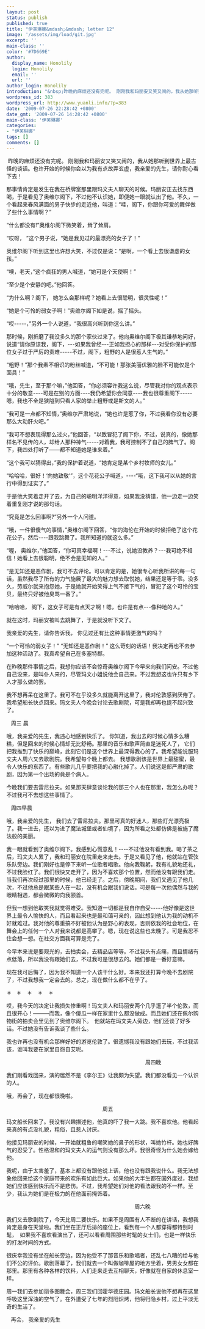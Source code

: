 ```yaml
---
layout: post
status: publish
published: true
title: "伊芙琳娜&mdash;&mdash; letter 12"
image: '/assets/img/load/git.jpg'
excerpt: ''
main-class: ''
color: '#7D669E'
author:
  display_name: Honolily
  login: Honolily
  email: ''
  url: ''
author_login: Honolily
introduction: "&nbsp;昨晚的麻烦还没有完呢。 刚刚我和玛丽安又笑又闹的，我从她那听到世界上最古怪的谈话。也许开始的时候你会以为我有点故弄玄虚，我亲爱的先生，请你耐心看下去！"
wordpress_id: 383
wordpress_url: http://www.yuanli.info/?p=383
date: '2009-07-26 22:28:42 +0800'
date_gmt: '2009-07-26 14:28:42 +0800'
main-class: '伊芙琳娜'
categories:
- "伊芙琳娜"
tags: []
comments: []
---
```

&nbsp;昨晚的麻烦还没有完呢。 刚刚我和玛丽安又笑又闹的，我从她那听到世界上最古怪的谈话。也许开始的时候你会以为我有点故弄玄虚，我亲爱的先生，请你耐心看下去！

那事情肯定是发生在我在桥牌室那里跟玛文夫人聊天的时候。玛丽安正去找东西喝，于是看见了奥维尔阁下，不过他不认识她，即便她一眼就认出了他。不久，一个看起来春风满面的男子快步的走近他，叫道：&ldquo;哇，阁下，你跟你可爱的舞伴做了些什么事情啊？&rdquo;

&ldquo;什么都没有!&rdquo;奥维尔阁下微笑着，耸了耸肩。

&ldquo;哎呀， &rdquo;这个男子说，&ldquo;她是我见过的最漂亮的女子了！&rdquo;

奥维尔阁下听到这里也许想大笑，不过仅是说：&ldquo;是啊，一个看上去很谦虚的女孩。&rdquo;

&ldquo;噢，老天，&rdquo;这个疯狂的男人喊道，&ldquo;她可是个天使啊！&rdquo;

&ldquo;至少是个安静的吧。&rdquo;他回答。

&ldquo;为什么啊？阁下， 她怎么会那样呢？她看上去很聪明，很灵性呢！&rdquo;

&ldquo;她是个可怜的弱女子啊！&rdquo;奥维尔阁下如是说，摇了摇头。

&ldquo;哎-----，&rdquo;另外一个人说道，&ldquo;我很高兴听到你这么讲。&rdquo;

那时候，刚折磨了我没多久的那个家伙过来了。他向奥维尔阁下极其谦恭地问好，说道&ldquo;请你原谅我，阁下，---如果我曾经---正如我担心的那样---对受你保护的那位女子过于严厉的责难-----不过，阁下，粗野的人是很惹人生气的。&rdquo;

&ldquo;粗野！&rdquo;那个我素不相识的粉丝喊道，&ldquo;不可能！那张美丽优雅的脸不可能仅是个面具！&rdquo;

&ldquo;哦，先生，至于那个嘛，&rdquo;他回答，&ldquo;你必须容许我这么说，尽管我对你的观点表示十分的敬意----可是在别的方面----我仍希望你会同意----我也很尊重阁下-----嗯，我也不全是狭隘到只看人家的举止粗野或是斯文的人。&rdquo;

&ldquo;我可是一点都不知情，&rdquo;奥维尔严肃地说，&ldquo;她也许是惹了你，不过我看你没有必要那么大动肝火吧。&rdquo;

&ldquo;我可不想表现得那么过火，&rdquo;他回答，&ldquo;以致冒犯了阁下你，不过，说真的，像她那样名不见传的人，却给人那种神气-----对着我，我可控制不了自己的脾气了。阁下，我四处打听了&shy;&shy;&shy;&mdash;&mdash;都不知道她是谁来着。&rdquo;

&ldquo;这个我可以猜得出，&rdquo;我的保护着说道，&ldquo;她肯定是某个乡村牧师的女儿。&rdquo;

&ldquo;哈哈哈，很好！&lsquo;向她致敬&rsquo;&rdquo;，这个花花公子喊道，----&ldquo;哦，这下我可以从她的言行中得到证实了。&rdquo;

于是他大笑着走开了去，为自己的聪明洋洋得意，如果我没猜错，他一边走一边笑着重复刚才说的那句话。

&ldquo;究竟是怎么回事啊?&rdquo;另外一个人问道。

&ldquo;哦，一件很傻气的事情，&rdquo;奥维尔阁下回答，&ldquo;你的海伦在开始的时候拒绝了这个花花公子，然后----跟我跳舞了。我所知道的就这么多。&rdquo;

&ldquo;喔， 奥维尔，&rdquo;他回答，&ldquo;你可真幸福啊！---不过，说她没教养？---我可绝不相信！她看上去很聪明，绝不会是无知的人。&rdquo;

&ldquo;是无知还是恶作剧，我可不去评论。可以肯定的是，她很专心听我所讲的每一句话，虽然我尽了所有的力气施展了最大的魅力想去取悦她，结果还是等于零。没多久，劳威尔就来抱怨她，于是她就开始笑得上气不接下气的，冒犯了这个可怜的宝贝，最终只好被他臭骂一番了。&rdquo;

&ldquo;哈哈哈， 阁下，这女子可是有点天才啊！嗯，也许是有点---像种地的人。&rdquo;

就在这时，玛丽安被叫去跳舞了，于是就没听下文了。

我亲爱的先生，请你告诉我， 你见过还有比这种事情更激气的吗？

&ldquo;一个可怜的弱女子！&rdquo; &ldquo;无知还是恶作剧！&rdquo; 这么苛刻的话语！我决定再也不去参加这种活动了。我真希望自己在多塞特郡。

在昨晚那件事情之后，我想你应该不会惊奇奥维尔阁下今早来向我们问安。不过他自己没来，是叫仆人来的，尽管玛文小姐说他会自己来。不过我想这也许只有乡下人才那么做的罢。

我不想再呆在这里了。我可不在乎没多久就能离开这里了，我对伦敦感到厌倦了。我希望船长快点回来。玛文夫人今晚会讨论去歌剧院，可是我却再也提不起兴致了。

&nbsp;&nbsp; 周三 晨

哦，我亲爱的先生，我违心地感到快乐了。 你知道，我出去的时候心情多么糟糕，但是回来的时候心情却无比舒畅。那里的音乐和歌声简直是迷死人了， 它们把我推到了快乐的巅峰，此刻它们是这个世界上最深得我心的了。我希望能说服玛文夫人周六又去歌剧院。我希望每个晚上都去。 我想歌剧该是世界上最甜蜜，最令人快乐的东西了。有些歌儿几乎要把我的心融化掉了。人们说这是部严肃的歌剧，因为第一个出场的竟是个病人。

今晚我们要去雷尼拉夫。如果那天肆意谈论我的那三个人也在那里，我怎么办呢？不过我可不去想这些事情了。

&nbsp;&nbsp; 周四早晨

哦，我亲爱的先生， 我们去了雷尼拉夫。那里可真的好迷人，那些灯光漂亮极了。我一进去，还以为进了魔法城堡或者仙境了，因为所看之处都仿佛是被施了魔法般的美丽。

我一眼就看到了奥维尔阁下。我感到心慌意乱！----不过他没有看到我。喝了茶之后，玛文夫人累了，我和玛丽安在院里走来走去。于是又看见了他，他就站在管弦乐队旁边。我们刚好也是停下来听一位歌者唱歌。他向我鞠躬，我有礼貌地还礼，不过我脸红了。我们很快又走开了，因为不喜欢那个位置，然而他没有跟我们走。当我们再次经过那里的时候，他已经走了。之后，傍晚期间，我们又遇见了他几次，不过他总是跟某些人在一起，没有机会跟我们说话。可是每一次他偶然与我的眼睛相遇，都会微微的向我颔首。

但我一想到他取笑我就觉得难受。我知道一切都是我自作自受-----他好像是这世界上最令人愉快的人，而且看起来也是最和蔼可亲的，因此想到他认为我的动机不好就难过。我对他的尊重搞不好被他认为是野心的表现，否则依我的社会地位，在舞会上的任何一个人对我来说都是高攀了。嗯，现在说这些也太晚了。可是我忍不住会想一想。在社交方面我可算是完了。

今早本来说是要观光的，去拍卖会，去精品店等等。不过我头有点痛，而且情绪有点低落，所以我没有跟她们去，不过我可是很想去的。她们都是一番好意嘛。

现在我可后悔了，因为我不知道一个人该干什么好。本来我还打算今晚不去剧院了，不过我想我一定会去的。总之，现在做什么都不在乎了。

＊&nbsp;&nbsp; ＊　＊　＊　＊

哎，我今天的决定让我损失惨重啊！玛文夫人和玛丽安两个几乎逛了半个伦敦，而且很开心！―――而我，像个傻瓜一样在家里什么都没做成。而且她们还在佩尔购物街的拍卖会里见到了奥维尔阁下。　他就站在玛文夫人旁边，他们还谈了好多话。不过她没有告诉我谈了些什么。

我也许再也没有机会那样好好的游览伦敦了。很遗憾我没有跟她们去玩，不过我活该，谁叫我要在家里自怨自艾呢。

　　　　　　　　　　　　　　　　　　　　　　　　　　周四晚

我们刚看戏回来，演的居然不是《李尔王》让我颇为失望。我们都没看见一个认识的人。

哦，再会了，现在都很晚啦。　

　　　　　　　　　　　　　　　　　　周五

玛文船长回来了。我没有兴趣描述他，他真的吓了我一大跳。我不喜欢他。他看起来真的有点没礼貌，粗俗，且惹人讨厌。

他接见玛丽安的时候，一开始就粗鲁的嘲笑她的鼻子的形状，叫她竹杆。她也好脾气的忍受了。性格温和的玛文夫人的运气则没有那么坏。我很奇怪为什么她会嫁给他。

我呢，由于太害羞了，基本上都没有跟他说上话，他也没有跟我说什么。我无法想象他回来给这个家庭带来的欢乐有如此巨大。如果他的大半生都在国外度过，我想她们应该感到快乐而不是悲伤。不过，我希望她们对他的看法跟我的不一样。至少，我认为她们是在极力的在他面前掩饰着。

　　　　　　　　　　　　　　　　　　　　　　　　周六晚

我们又去歌剧院了，今天比周二要快乐。如果不是周围有人不断的在讲话，我想我肯定是身在天堂啦。我们坐在正厅后排的座位上，看到每一个人都穿得都特别时髦，　如果我不喜欢看演出了，还可以看看周围那些时髦的女士们，也是一样快乐的打发时间的方式。

很庆幸我没有坐在船长旁边，因为他受不了那音乐和歌唱者，还乱七八糟的给与他们不公的评价。歌剧落幕了，我们就去一个叫做咖啡屋的地方坐着，男男女女都在那里。那里有各种各样的饮料，人们走来走去互相聊天，好像就在自家的休息室一样。

周一我们去参加丽多图舞会，周三我们回霍华德庄园。玛文船长说他不想再在这里呼吸这里浑浊的空气了。在外遭受了七年的烈阳炽烤，他将归隐乡村，过上平淡无奇的生活了。

&nbsp;&nbsp; 再会， 我亲爱的先生

